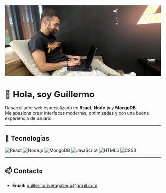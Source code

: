 <!-- Banner -->
![Banner](./banner.jpg) <!-- Reemplaza con la ruta de tu banner -->

# 👋 Hola, soy Guillermo

Desarrollador web especializado en **React**, **Node.js** y **MongoDB**.  
Me apasiona crear interfaces modernas, optimizadas y con una buena experiencia de usuario.

---

## 🚀 Tecnologías
![React](https://img.shields.io/badge/React-20232A?style=for-the-badge&logo=react&logoColor=61DAFB)
![Node.js](https://img.shields.io/badge/Node.js-43853D?style=for-the-badge&logo=node.js&logoColor=white)
![MongoDB](https://img.shields.io/badge/MongoDB-4EA94B?style=for-the-badge&logo=mongodb&logoColor=white)
![JavaScript](https://img.shields.io/badge/JavaScript-323330?style=for-the-badge&logo=javascript&logoColor=F7DF1E)
![HTML5](https://img.shields.io/badge/HTML5-E34F26?style=for-the-badge&logo=html5&logoColor=white)
![CSS3](https://img.shields.io/badge/CSS3-1572B6?style=for-the-badge&logo=css3&logoColor=white)

---

## 📫 Contacto
- **Email:** [guillermoriveragallego@gmail.com](mailto:guillermoriveragallego@gmail.com)

